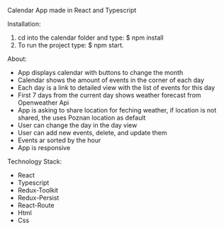 Calendar App made in React and Typescript

Installation:

1. cd into the calendar folder and type: $ npm install
2. To run the project type: $ npm start.

About:

- App displays calendar with buttons to change the month
- Calendar shows the amount of events in the corner of each day
- Each day is a link to detailed view with the list of events for this day
- First 7 days from the current day shows weather forecast from Openweather Api
- App is asking to share location for feching weather, if location is not shared, the uses Poznan location as default
- User can change the day in the day view
- User can add new events, delete, and update them
- Events ar sorted by the hour
- App is responsive

Technology Stack:

- React
- Typescript
- Redux-Toolkit
- Redux-Persist
- React-Route
- Html
- Css
